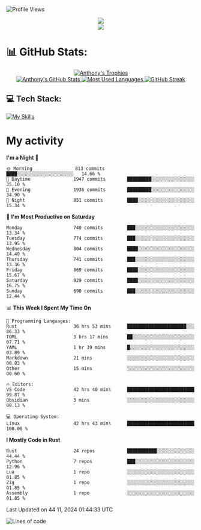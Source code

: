 
![Profile Views](https://komarev.com/ghpvc/?username=anthonymichaeltdm&label=Profile%20views&color=0e75b6&style=flat)

<!--profile banner-->
<div align="center">
  <img src="https://svg-banners.vercel.app/api?type=typeWriter&text1=Anthony%20Rubick&width=800&height=150" />
</div>

<!--profile views-->
<div align="center">
  <a href="https://u8views.com/github/AnthonyMichaelTDM">
    <img src="https://u8views.com/api/v1/github/profiles/68485672/views/day-week-month-total-count.svg">
  </a>
</div>

# 📊 GitHub Stats:

<!--trophies https://github.com/ryo-ma/github-profile-trophy -->
<div align="center"> 
  <a href="https://github.com/ryo-ma/github-profile-trophy">
    <picture>
      <source
        srcset="https://github-profile-trophy.vercel.app/?username=anthonymichaeltdm&theme=gitdimmed&no-frame=true&no-bg=true&column=-1"
        media="(prefers-color-scheme: dark)"
      />
      <source
        srcset="https://github-profile-trophy.vercel.app/?username=anthonymichaeltdm&theme=_____&no-frame=true&no-bg=true&column=-1"
        media="(prefers-color-scheme: light), (prefers-color-scheme: no-preference)"
      />
      <img src="https://github-profile-trophy.vercel.app/?username=anthonymichaeltdm&theme=gitdimmed&no-frame=true&no-bg=true&column=-1" alt="Anthony's Trophies" />
    </picture>
  </a>
</div>

<div align="center">
  <a href="https://github.com/anuraghazra/github-readme-stats">
    <picture>
      <source
        srcset="https://github-readme-stats.vercel.app/api?username=anthonymichaeltdm&show_icons=true&locale=en&theme=github_dark_dimmed&count_private=true&hide_border=true&include_all_commits=true"
        media="(prefers-color-scheme: dark)"
      />
      <source
        srcset="https://github-readme-stats.vercel.app/api?username=anthonymichaeltdm&show_icons=true&locale=en&theme=___&count_private=true&hide_border=true&include_all_commits=true"
        media="(prefers-color-scheme: light), (prefers-color-scheme: no-preference)"
      />
      <img src="https://github-readme-stats.vercel.app/api?username=anthonymichaeltdm&show_icons=true&locale=en&theme=github_dark_dimmed&count_private=true&hide_border=true&include_all_commits=true" alt="Anthony's GitHub Stats" />
    </picture>
  </a>
  
  <!--most used languages-->
  <a href="https://github.com/anuraghazra/github-readme-stats">
    <picture>
      <source
        srcset="https://github-readme-stats.vercel.app/api/top-langs?username=anthonymichaeltdm&show_icons=true&locale=en&layout=compact&theme=github_dark_dimmed&langs_count=8&count_private=true&size_weight=0.5&count_weight=0.5&hide_border=true"
        media="(prefers-color-scheme: dark)"
      />
      <source
        srcset="https://github-readme-stats.vercel.app/api/top-langs?username=anthonymichaeltdm&show_icons=true&locale=en&layout=compact&theme=____&langs_count=8&count_private=true&size_weight=0.5&count_weight=0.5&hide_border=true"
        media="(prefers-color-scheme: light), (prefers-color-scheme: no-preference)"
      />
      <img src="https://github-readme-stats.vercel.app/api/top-langs?username=anthonymichaeltdm&show_icons=true&locale=en&layout=compact&theme=github_dark_dimmed&langs_count=8&count_private=true&size_weight=0.5&count_weight=0.5&hide_border=true" alt="Most Used Languages" />
    </picture>
  </a>
  
  <!--streak https://git.io/streak-stats -->
  <a href="https://git.io/streak-stats">
    <picture>
      <source
        srcset="https://streak-stats.demolab.com?user=AnthonyMichaelTDM&theme=one-dark-pro&hide_border=true"
        media="(prefers-color-scheme: dark)"
      />
      <source
        srcset="https://streak-stats.demolab.com?user=AnthonyMichaelTDM&theme=_____&hide_border=true"
        media="(prefers-color-scheme: light), (prefers-color-scheme: no-preference)"
      />
      <img src="https://streak-stats.demolab.com?user=AnthonyMichaelTDM&theme=one-dark-pro&hide_border=true" alt="GitHub Streak" />
    </picture>
  </a>
</div>

<!--favorite languages and tools, and most used langs-->
## 💻 Tech Stack:

[![My Skills](https://skillicons.dev/icons?i=rust,actix,aws,github,githubactions,git,linux,bash,cpp,docker,java,latex,md,neovim,postgres,py,regex,vscode&theme=dark&perline=6)](https://skillicons.dev#gh-dark-mode-only)

# My activity

<!--START_SECTION:activity-->

<!--END_SECTION:activity-->

<!-- weekly activity https://github.com/AnthonyMichaelTDM/waka-readme-stats -->
<!--START_SECTION:waka-->
**I'm a Night 🦉** 

```text
🌞 Morning                813 commits         ████░░░░░░░░░░░░░░░░░░░░░   14.66 % 
🌆 Daytime                1947 commits        █████████░░░░░░░░░░░░░░░░   35.10 % 
🌃 Evening                1936 commits        █████████░░░░░░░░░░░░░░░░   34.90 % 
🌙 Night                  851 commits         ████░░░░░░░░░░░░░░░░░░░░░   15.34 % 
```
📅 **I'm Most Productive on Saturday** 

```text
Monday                   740 commits         ███░░░░░░░░░░░░░░░░░░░░░░   13.34 % 
Tuesday                  774 commits         ███░░░░░░░░░░░░░░░░░░░░░░   13.95 % 
Wednesday                804 commits         ████░░░░░░░░░░░░░░░░░░░░░   14.49 % 
Thursday                 741 commits         ███░░░░░░░░░░░░░░░░░░░░░░   13.36 % 
Friday                   869 commits         ████░░░░░░░░░░░░░░░░░░░░░   15.67 % 
Saturday                 929 commits         ████░░░░░░░░░░░░░░░░░░░░░   16.75 % 
Sunday                   690 commits         ███░░░░░░░░░░░░░░░░░░░░░░   12.44 % 
```


📊 **This Week I Spent My Time On** 

```text
💬 Programming Languages: 
Rust                     36 hrs 53 mins      ██████████████████████░░░   86.33 % 
TOML                     3 hrs 17 mins       ██░░░░░░░░░░░░░░░░░░░░░░░   07.71 % 
YAML                     1 hr 39 mins        █░░░░░░░░░░░░░░░░░░░░░░░░   03.89 % 
Markdown                 21 mins             ░░░░░░░░░░░░░░░░░░░░░░░░░   00.83 % 
Other                    15 mins             ░░░░░░░░░░░░░░░░░░░░░░░░░   00.60 % 

🔥 Editors: 
VS Code                  42 hrs 40 mins      █████████████████████████   99.87 % 
Obsidian                 3 mins              ░░░░░░░░░░░░░░░░░░░░░░░░░   00.13 % 

💻 Operating System: 
Linux                    42 hrs 43 mins      █████████████████████████   100.00 % 
```

**I Mostly Code in Rust** 

```text
Rust                     24 repos            ███████████░░░░░░░░░░░░░░   44.44 % 
Python                   7 repos             ███░░░░░░░░░░░░░░░░░░░░░░   12.96 % 
Lua                      1 repo              ░░░░░░░░░░░░░░░░░░░░░░░░░   01.85 % 
Zig                      1 repo              ░░░░░░░░░░░░░░░░░░░░░░░░░   01.85 % 
Assembly                 1 repo              ░░░░░░░░░░░░░░░░░░░░░░░░░   01.85 % 
```




 Last Updated on 44 11, 2024 01:44:33 UTC
<!--END_SECTION:waka-->

<!--START_SECTION:loc-->
![Lines of code](https://img.shields.io/badge/From%20Hello%20World%20I%27ve%20Written-10.5%20million%20lines%20of%20code-blue)


<!--END_SECTION:loc-->
